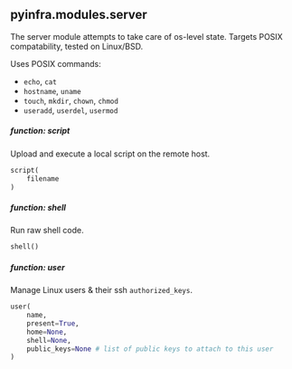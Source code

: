 ## pyinfra.modules.server

The server module attempts to take care of os-level state. Targets POSIX compatability, tested on Linux/BSD.

Uses POSIX commands:

+ `echo`, `cat`
+ `hostname`, `uname`
+ `touch`, `mkdir`, `chown`, `chmod`
+ `useradd`, `userdel`, `usermod`

##### function: script

Upload and execute a local script on the remote host.

```py
script(
    filename
)
```


##### function: shell

Run raw shell code.

```py
shell()
```


##### function: user

Manage Linux users & their ssh `authorized_keys`.

```py
user(
    name,
    present=True,
    home=None,
    shell=None,
    public_keys=None # list of public keys to attach to this user
)
```
